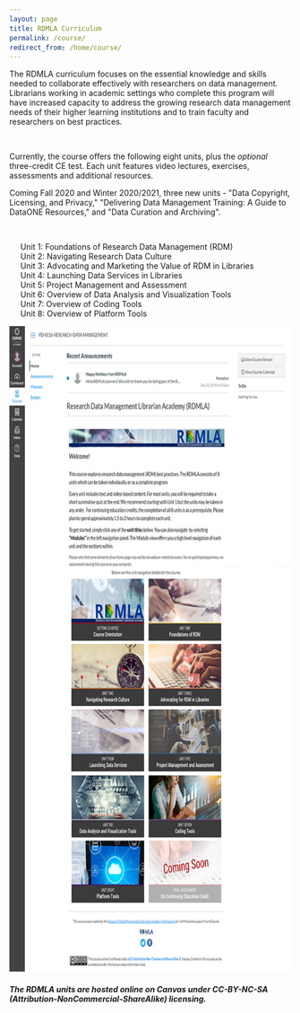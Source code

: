 ```yaml
---
layout: page
title: RDMLA Curriculum
permalink: /course/
redirect_from: /home/course/
---
```


The RDMLA curriculum focuses on the essential knowledge and skills needed to collaborate effectively with researchers on data management. Librarians working in academic settings who complete this program will have increased capacity to address the growing research data management needs of their higher learning institutions and to train faculty and researchers on best practices.

<br>

Currently, the course offers the following eight units, plus the *optional* three-credit CE test. Each unit features video lectures, exercises, assessments and additional resources. 
<br>

Coming Fall 2020 and Winter 2020/2021, three new units - "Data Copyright, Licensing, and Privacy," "Delivering Data Management Training: A Guide to DataONE Resources," and "Data Curation and Archiving".

<br>

&nbsp;&nbsp;&nbsp;&nbsp;&nbsp;Unit 1: Foundations of Research Data Management (RDM) <br>
&nbsp;&nbsp;&nbsp;&nbsp;&nbsp;Unit 2: Navigating Research Data Culture <br>
&nbsp;&nbsp;&nbsp;&nbsp;&nbsp;Unit 3: Advocating and Marketing the Value of RDM in Libraries <br>
&nbsp;&nbsp;&nbsp;&nbsp;&nbsp;Unit 4: Launching Data Services in Libraries <br>
&nbsp;&nbsp;&nbsp;&nbsp;&nbsp;Unit 5: Project Management and Assessment <br>
&nbsp;&nbsp;&nbsp;&nbsp;&nbsp;Unit 6: Overview of Data Analysis and Visualization Tools <br>
&nbsp;&nbsp;&nbsp;&nbsp;&nbsp;Unit 7: Overview of Coding Tools <br>
&nbsp;&nbsp;&nbsp;&nbsp;&nbsp;Unit 8: Overview of Platform Tools <br>

<img src="/images/display-images/welcome_page.jpg" alt="Course Home Page" style="width:800px; height:1150px"> <br>


##### The RDMLA units are hosted online on Canvas under CC-BY-NC-SA (Attribution-NonCommercial-ShareAlike) licensing.

    
